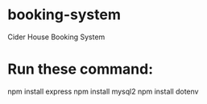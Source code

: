 # booking-system
Cider House Booking System

# Run these command:
npm install express
npm install mysql2
npm install dotenv